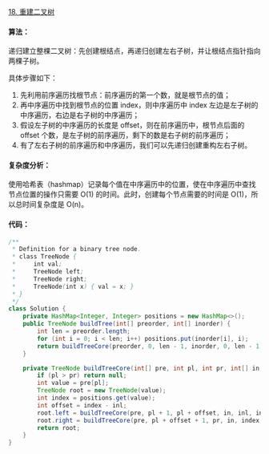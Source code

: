 [18. 重建二叉树](https://www.acwing.com/problem/content/23/)

#### 算法：

递归建立整棵二叉树：先创建根结点，再递归创建左右子树，并让根结点指针指向两棵子树。

具体步骤如下：

1. 先利用前序遍历找根节点：前序遍历的第一个数，就是根节点的值；
2. 再中序遍历中找到根节点的位置 index，则中序遍历中 index 左边是左子树的中序遍历，右边是右子树的中序遍历；
3. 假设左子树的中序遍历的长度是 offset，则在前序遍历中，根节点后面的 offset 个数，是左子树的前序遍历，剩下的数是右子树的前序遍历；
4. 有了左右子树的前序遍历和中序遍历，我们可以先递归创建重构左右子树。

#### 复杂度分析：

使用哈希表（hashmap）记录每个值在中序遍历中的位置，使在中序遍历中查找节点位置的操作只需要 O(1) 的时间。此时，创建每个节点需要的时间是 O(1)，所以总时间复杂度是 O(n)。

#### 代码：

```java
/**
 * Definition for a binary tree node.
 * class TreeNode {
 *     int val;
 *     TreeNode left;
 *     TreeNode right;
 *     TreeNode(int x) { val = x; }
 * }
 */
class Solution {
    private HashMap<Integer, Integer> positions = new HashMap<>();
    public TreeNode buildTree(int[] preorder, int[] inorder) {
        int len = preorder.length;
        for (int i = 0; i < len; i++) positions.put(inorder[i], i);
        return buildTreeCore(preorder, 0, len - 1, inorder, 0, len - 1);
    }

    private TreeNode buildTreeCore(int[] pre, int pl, int pr, int[] in, int inl, int inr) {
        if (pl > pr) return null;
        int value = pre[pl];
        TreeNode root = new TreeNode(value);
        int index = positions.get(value);
        int offset = index - inl;
        root.left = buildTreeCore(pre, pl + 1, pl + offset, in, inl, index - 1);
        root.right = buildTreeCore(pre, pl + offset + 1, pr, in, index + 1, inr);
        return root;
    }
}
```


